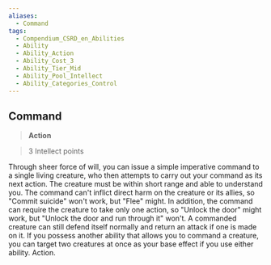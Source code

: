 ```yaml
---
aliases:
  - Command
tags:
  - Compendium_CSRD_en_Abilities
  - Ability
  - Ability_Action
  - Ability_Cost_3
  - Ability_Tier_Mid
  - Ability_Pool_Intellect
  - Ability_Categories_Control
---
```

  
    
## Command    
>**Action**    
>3 Intellect points  
    
Through sheer force of will, you can issue a simple imperative command to a single living creature, who then attempts to carry out your command as its next action. The creature must be within short range and able to understand you. The command can't inflict direct harm on the creature or its allies, so "Commit suicide" won't work, but "Flee" might. In addition, the command can require the creature to take only one action, so "Unlock the door" might work, but "Unlock the door and run through it" won't. A commanded creature can still defend itself normally and return an attack if one is made on it. If you possess another ability that allows you to command a creature, you can target two creatures at once as your base effect if you use either ability. Action.